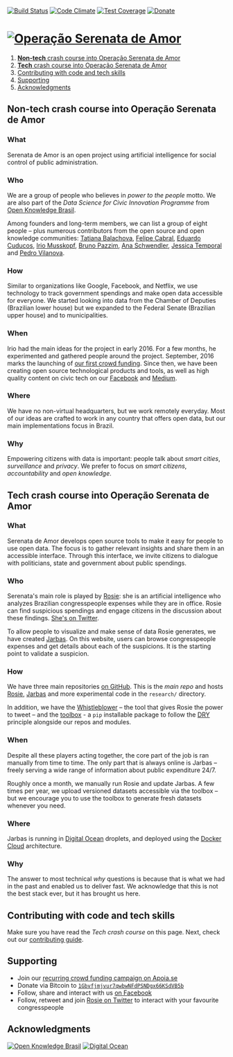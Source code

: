 [![Build Status](https://img.shields.io/travis/okfn-brasil/serenata-de-amor.svg)](https://travis-ci.org/okfn-brasil/serenata-de-amor)
[![Code Climate](https://img.shields.io/codeclimate/maintainability-percentage/okfn-brasil/serenata-de-amor.svg)](https://codeclimate.com/github/okfn-brasil/serenata-de-amor)
[![Test Coverage](https://img.shields.io/codeclimate/coverage/okfn-brasil/serenata-de-amor.svg)](https://codeclimate.com/github/okfn-brasil/serenata-de-amor/test_coverage)
[![Donate](https://img.shields.io/badge/donate-apoia.se-EB4A3B.svg)](https://apoia.se/serenata)

# [![Operação Serenata de Amor](docs/logo.png)](https://serenata.ai/en)

1. [**Non-tech** crash course into Operação Serenata de Amor](#non-tech-crash-course-into-operação-serenata-de-amor)
2. [**Tech** crash course into Operação Serenata de Amor](#tech-crash-course-into-operação-serenata-de-amor)
3. [Contributing with code and tech skills](#contributing-with-code-and-tech-skills)
4. [Supporting](#supporting)
5. [Acknowledgments](#acknowledgments)

## Non-tech crash course into Operação Serenata de Amor

### What

Serenata de Amor is an open project using artificial intelligence for social control of public administration.

### Who

We are a group of people who believes in _power to the people_ motto. We are also part of the _Data Science for Civic Innovation Programme_ from [Open Knowledge Brasil](http://br.okfn.org).

Among founders and long-term members, we can list a group of eight people – plus numerous contributors from the open source and open knowledge communities:  [Tatiana Balachova](https://tatianasb.ru), [Felipe Cabral](https://twitter.com/felipebcabral), [Eduardo Cuducos](https://cuducos.me),  [Irio Musskopf](https://iriomk.com), [Bruno Pazzim](http://brunopazzim.com/), [Ana Schwendler](http://anaschwendler.com/), [Jessica Temporal](http://jtemporal.com/) and [Pedro Vilanova](https://twitter.com/pedrovilanova).

### How

Similar to organizations like Google, Facebook, and Netflix, we use technology to track government spendings and make open data accessible for everyone. We started looking into data from the Chamber of Deputies (Brazilian lower house) but we expanded to the Federal Senate (Brazilian upper house) and to municipalities.

### When

Irio had the main ideas for the project in early 2016. For a few months, he experimented and gathered people around the project. September, 2016 marks the launching of [our first crowd funding](https://catarse.me/serenata). Since then, we have been creating open source technological products and tools, as well as high quality content on civic tech on our [Facebook](https://fb.com/operacaoserenatadeamor) and [Medium](https://medium.com/serenata).

### Where

We have no non-virtual headquarters, but we work remotely everyday. Most of our ideas are crafted to work in any country that offers open data, but our main implementations focus in Brazil.

### Why

Empowering citizens with data is important: people talk about _smart cities_, _surveillance_ and _privacy_. We prefer to focus on _smart citizens_, _accountability_ and _open knowledge_.

## Tech crash course into Operação Serenata de Amor

### What

Serenata de Amor develops open source tools to make it easy for people to use open data. The focus is to gather relevant insights and share them in an accessible interface. Through this interface, we invite citizens to dialogue with politicians, state and government about public spendings.

### Who

Serenata's main role is played by [Rosie](rosie/README.md): she is an artificial intelligence who analyzes Brazilian congresspeople expenses while they are in office. Rosie can find suspicious spendings and engage citizens in the discussion about these findings. [She's on Twitter](https://twitter.com/RosieDaSerenata).

To allow people to visualize and make sense of data Rosie generates, we have created [Jarbas](jarbas/README.md). On this website, users can browse congresspeople expenses and get details about each of the suspicions. It is the starting point to validate a suspicion.

### How

We have three main repositories [on GitHub](https://github.com/okfn-brasil). This is the _main repo_ and hosts [Rosie](rosie/README.md), [Jarbas](jarbas/README.md) and more experimental code in the `research/` directory.

In addition, we have the [Whistleblower](https://github.com/okfn-brasil/whistleblower) – the tool that gives Rosie the power to tweet – and the [toolbox](https://github.com/okfn-brasil/serenata-toolbox) - a `pip` installable package to follow the [DRY](https://en.wikipedia.org/wiki/Don%27t_repeat_yourself) principle alongside our repos and modules.

### When

Despite all these players acting together, the core part of the job is ran manually from time to time. The only part that is always online is Jarbas – freely serving a wide range of information about public expenditure 24/7.

Roughly once a month, we manually run Rosie and update Jarbas. A few times per year, we upload versioned datasets accessible via the toolbox – but we encourage you to use the toolbox to generate fresh datasets whenever you need.

### Where

Jarbas is running in [Digital Ocean](https://digitalocean.com) droplets, and deployed using the [Docker Cloud](https://cloud.docker.com/) architecture.

### Why

The answer to most technical _why_ questions is because that is what we had in the past and enabled us to deliver fast. We acknowledge that this is not the best stack ever, but it has brought us here.

## Contributing with code and tech skills

Make sure you have read the _Tech crash course_ on this page. Next, check out our [contributing guide](CONTRIBUTING.md).

## Supporting

* Join our [recurring crowd funding campaign on Apoia.se](http://apoia.se/serenata)
* Donate via Bitcoin to [`1Gbvfjmjvur7qwbwNFdPSNDgx66KSdVB5b`](https://blockchain.info/address/1Gbvfjmjvur7qwbwNFdPSNDgx66KSdVB5b)
* Follow, share and interact with us [on Facebook](https://fb.com/operacaoserenatadeamor)
* Follow, retweet and join [Rosie on Twitter](https://twitter.com/RosieDaSerenata) to interact with your favourite congresspeople

## Acknowledgments

[![Open Knowledge Brasil](docs/okbr.png)](https://br.okfn.org) [![Digital Ocean](docs/digitalocean.png)](https://digitalocean.com)
